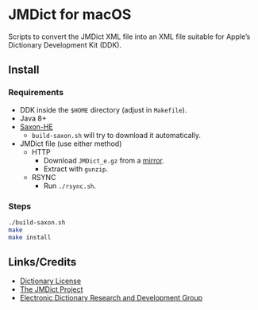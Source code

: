 # JMDict for macOS 

Scripts to convert the JMDict XML file into an XML file suitable for Apple’s Dictionary Development Kit (DDK).

## Install

### Requirements

* DDK inside the `$HOME` directory (adjust in `Makefile`).
* Java 8+
* [Saxon-HE](https://sourceforge.net/projects/saxon/files/Saxon-HE/9.8/SaxonHE9-8-0-8J.zip/download)
    * `build-saxon.sh` will try to download it automatically.
* JMDict file (use either method)
    * HTTP
        * Download `JMDict_e.gz` from a [mirror](http://ftp.monash.edu.au/pub/nihongo/00MIRRORS.html).
        * Extract with `gunzip`.
    * RSYNC
        * Run `./rsync.sh`.

### Steps

```sh
./build-saxon.sh
make
make install
```

## Links/Credits

* [Dictionary License](http://www.edrdg.org/edrdg/licence.html)
* [The JMDict Project](http://www.edrdg.org/jmdict/j_jmdict.html) 
* [Electronic Dictionary Research and Development Group](http://www.edrdg.org/)
